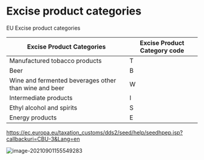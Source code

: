 # Excise product categories

EU Excise product categories

| Excise  Product Categories                            | Excise Product Category code |
| ----------------------------------------------------- | ---------------------------- |
| Manufactured tobacco products                         | T                            |
| Beer                                                  | B                            |
| Wine and fermented beverages other than wine and beer | W                            |
| Intermediate  products                                | I                            |
| Ethyl alcohol and spirits                             | S                            |
| Energy  products                                      | E                            |



https://ec.europa.eu/taxation_customs/dds2/seed/help/seedhpep.jsp?callbackuri=CBU-3&Lang=en

![image-20210901155549283](C:\Users\i.ivanov\AppData\Roaming\Typora\typora-user-images\image-20210901155549283.png)
